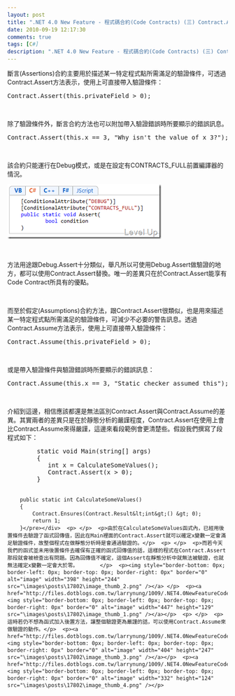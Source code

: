 ```yaml
---
layout: post
title: ".NET 4.0 New Feature - 程式碼合約(Code Contracts) (三) Contract.Assert & Contract.Assume"
date: 2010-09-19 12:17:30
comments: true
tags: [C#]
description: ".NET 4.0 New Feature - 程式碼合約(Code Contracts) (三) Contract.Assert & Contract.Assume"
---
```

<p>斷言(Assertions)合約主要用於描述某一特定程式點所需滿足的驗證條件，可透過Contract.Assert方法表示，使用上可直接帶入驗證條件：</p>  <div style="padding-bottom: 0px; margin: 0px; padding-left: 0px; padding-right: 0px; display: inline; float: none; padding-top: 0px" id="scid:812469c5-0cb0-4c63-8c15-c81123a09de7:fb946baf-0fd5-41e6-8938-f3d45f189dc8" class="wlWriterSmartContent"><pre name="code" class="c#">
Contract.Assert(this.privateField &gt; 0); </pre></div>  <p> </p>  <p>除了驗證條件外，斷言合約方法也可以附加帶入驗證錯誤時所要顯示的錯誤訊息。</p>  <div style="padding-bottom: 0px; margin: 0px; padding-left: 0px; padding-right: 0px; display: inline; float: none; padding-top: 0px" id="scid:812469c5-0cb0-4c63-8c15-c81123a09de7:baf979db-88ab-4cba-86f0-d34effe1e47f" class="wlWriterSmartContent"><pre name="code" class="c#">
Contract.Assert(this.x == 3, "Why isn't the value of x 3?");</pre></div>  <p> </p>  <p>該合約只能運行在Debug模式，或是在設定有CONTRACTS_FULL前置編譯器的情況。</p>  <p><img style="border-right-width: 0px; border-top-width: 0px; border-bottom-width: 0px; border-left-width: 0px" border="0" alt="image" width="352" height="125" src="\images\posts\17802\image_thumb.png" /></p>  <p> </p>  <p>方法用途跟Debug.Assert十分類似，舉凡所以可使用Debug.Assert做驗證的地方，都可以使用Contract.Assert替換。唯一的差異只在於Contract.Assert能享有Code Contract所具有的優點。</p>  <p> </p>  <p>而至於假定(Assumptions)合約方法，跟Contract.Assert很類似，也是用來描述某一特定程式點所需滿足的驗證條件，可減少不必要的警告訊息。透過Contract.Assume方法表示，使用上可直接帶入驗證條件：</p>  <div style="padding-bottom: 0px; margin: 0px; padding-left: 0px; padding-right: 0px; display: inline; float: none; padding-top: 0px" id="scid:812469c5-0cb0-4c63-8c15-c81123a09de7:12886cb1-ad31-4589-a61c-fa7d1cc80bc2" class="wlWriterSmartContent"><pre name="code" class="c#">
Contract.Assume(this.privateField &gt; 0);</pre></div>  <p> </p>  <p>或是帶入驗證條件與驗證錯誤時所要顯示的錯誤訊息：</p>  <div style="padding-bottom: 0px; margin: 0px; padding-left: 0px; padding-right: 0px; display: inline; float: none; padding-top: 0px" id="scid:812469c5-0cb0-4c63-8c15-c81123a09de7:7565fe19-a77e-4b67-874a-a83a34fdae2b" class="wlWriterSmartContent"><pre name="code" class="c#">
Contract.Assume(this.x == 3, "Static checker assumed this");</pre></div>  <p> </p>  <p>介紹到這邊，相信應該都還是無法區別Contract.Assert與Contract.Assume的差異。其實兩者的差異只是在於靜態分析的嚴謹程度，Contract.Assert在使用上會比Contract.Assume來得嚴謹，這邊來看段範例會更清楚些。假設我們撰寫了段程式如下：</p>  <div style="padding-bottom: 0px; margin: 0px; padding-left: 0px; padding-right: 0px; display: inline; float: none; padding-top: 0px" id="scid:812469c5-0cb0-4c63-8c15-c81123a09de7:218187ff-ac55-48fc-a489-34f3d83b38fc" class="wlWriterSmartContent"><pre name="code" class="c#">
        static void Main(string[] args)
        {
           int x = CalculateSomeValues();
           Contract.Assert(x &gt; 0);
        }

        public static int CalculateSomeValues()
        {           
            Contract.Ensures(Contract.Result&lt;int&gt;() &gt; 0);
            return 1;
        }</pre></div>  <p> </p>  <p>由於在CalculateSomeValues函式內，已經用後置條件去驗證了函式回傳值，因此在Main裡面的Contract.Assert就可以確定x變數一定會滿足驗證條件，故整個程式在做靜態分析時是會通過驗證的。</p>  <p> </p>  <p>而若今天我們的函式並未用後置條件去確保有正確的函式回傳值的話，這樣的程式在Contract.Assert那段就會被檢查出有問題。因為回傳值不確定，這個Assert在靜態分析中就無法被驗證，也就無法確定x變數一定會大於零。       </p>  <p><img style="border-bottom: 0px; border-left: 0px; border-top: 0px; border-right: 0px" border="0" alt="image" width="398" height="244" src="\images\posts\17802\image_thumb_2.png" /></a> </p>  <p><a href="http://files.dotblogs.com.tw/larrynung/1009/.NET4.0NewFeatureCodeContracts_B520/image_4.png"><img style="border-bottom: 0px; border-left: 0px; border-top: 0px; border-right: 0px" border="0" alt="image" width="447" height="129" src="\images\posts\17802\image_thumb_1.png" /></a></p>  <p> </p>  <p>這時若仍不想為函式加入後置方法，讓整個驗證更為嚴謹的話，可以使用Contract.Assume來做驗證的動作。</p>  <p><a href="http://files.dotblogs.com.tw/larrynung/1009/.NET4.0NewFeatureCodeContracts_B520/image_8.png"><img style="border-bottom: 0px; border-left: 0px; border-top: 0px; border-right: 0px" border="0" alt="image" width="404" height="247" src="\images\posts\17802\image_thumb_3.png" /></a></p>  <p><a href="http://files.dotblogs.com.tw/larrynung/1009/.NET4.0NewFeatureCodeContracts_B520/image_10.png"><img style="border-bottom: 0px; border-left: 0px; border-top: 0px; border-right: 0px" border="0" alt="image" width="332" height="124" src="\images\posts\17802\image_thumb_4.png" /></p>